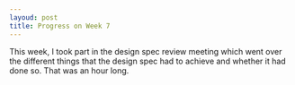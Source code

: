 ```yaml
---
layoud: post
title: Progress on Week 7 
---
```


This week, I took part in the design spec review meeting which went over the different things that the design spec had to achieve and whether it had done so. 
That was an hour long.
